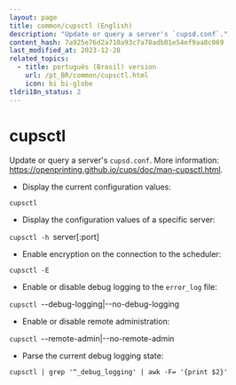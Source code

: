 ```yaml
---
layout: page
title: common/cupsctl (English)
description: "Update or query a server's `cupsd.conf`."
content_hash: 7a925e76d2a710a93c7a70adb01e54ef9aa8c069
last_modified_at: 2023-12-28
related_topics:
  - title: português (Brasil) version
    url: /pt_BR/common/cupsctl.html
    icon: bi bi-globe
tldri18n_status: 2
---
```

# cupsctl

Update or query a server's `cupsd.conf`.
More information: <https://openprinting.github.io/cups/doc/man-cupsctl.html>.

- Display the current configuration values:

`cupsctl`

- Display the configuration values of a specific server:

`cupsctl -h `<span class="tldr-var badge badge-pill bg-dark-lm bg-white-dm text-white-lm text-dark-dm font-weight-bold">server[:port]</span>

- Enable encryption on the connection to the scheduler:

`cupsctl -E`

- Enable or disable debug logging to the `error_log` file:

`cupsctl `<span class="tldr-var badge badge-pill bg-dark-lm bg-white-dm text-white-lm text-dark-dm font-weight-bold">--debug-logging|--no-debug-logging</span>

- Enable or disable remote administration:

`cupsctl `<span class="tldr-var badge badge-pill bg-dark-lm bg-white-dm text-white-lm text-dark-dm font-weight-bold">--remote-admin|--no-remote-admin</span>

- Parse the current debug logging state:

`cupsctl | grep '^_debug_logging' | awk -F= '{print $2}'`
